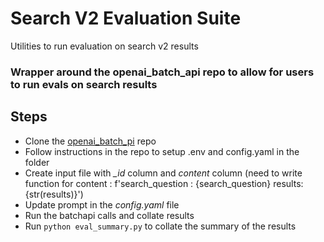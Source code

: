 # Search V2 Evaluation Suite

Utilities to run evaluation on search v2 results

### Wrapper around the openai_batch_api repo to allow for users to run evals on search results

## Steps
* Clone the [openai_batch_pi](https://github.com/shettyshreyas28/openai_batch_api) repo 
* Follow instructions in the repo to setup .env and config.yaml in the folder 
* Create input file with *_id* column and *content* column (need to write function for content : f'search_question : {search_question} results: {str(results)}')
* Update prompt in the *config.yaml* file
* Run the batchapi calls and collate results
* Run ```python eval_summary.py``` to collate the summary of the results
